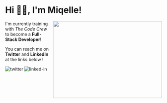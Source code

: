 <h1>Hi 👋🏽, I'm Miqelle!</h1> 

<img align="right" width="350" height="250" src="https://miro.medium.com/max/5120/1*l4xICbIIYlz1OTymWCoUTw.jpeg">

<p>I'm currently training with <em>The Code Crew</em> to become a <strong>Full-Stack Developer</strong>!</p>

<p>You can reach me on <strong>Twitter</strong> and <strong>LinkedIn</strong> at the links below !
  
[<img align="left" alt="twitter" src="https://img.shields.io/badge/twitter-%231DA1F2.svg?&style=for-the-badge&logo=twitter&logoColor=white" />](https://twitter.com/CoderM6)

[<img align="left" alt="linked-in" src="https://img.shields.io/badge/linkedin-%230077B5.svg?&style=for-the-badge&logo=linkedin&logoColor=white" />](https://www.linkedin.com/in/miqelle)
  

